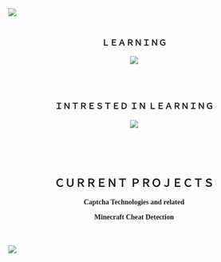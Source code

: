 <img src="https://svgshare.com/i/tiY.svg">

<br>
<br>

<h3 align="center">ＬＥＡＲＮＩＮＧ</h3>
<p align="center">
  <a href="https://skillicons.dev">
    <img src="https://skillicons.dev/icons?i=python,java,html,css,js,typescript,nodejs,react" />
  </a>
</p>
<br>
<br>
<h3 align="center">ＩＮＴＲＥＳＴＥＤ ＩＮ ＬＥＡＲＮＩＮＧ</h3>
<p align="center">
  <a href="https://skillicons.dev">
    <img src="https://skillicons.dev/icons?i=go,mongodb,unity,tensorflow,kotlin,c,cs,cpp,docker,php,raspberrypi,regex,blender,rust,dotnet,arduino&perline=8" />
  </a>
</p>
<br>
<br>
<br>
<h2 align="center">ＣＵＲＲＥＮＴ ＰＲＯＪＥＣＴＳ</h2>
<p align="center" style="font-family: Consolas">
  <b>
    Captcha Technologies and related
  </b>
</p>
<p align="center" style="font-family: Consolas">
  <b>
    Minecraft Cheat Detection
  </b>
</p>

<br>
<br>

<img src="https://svgshare.com/i/tmg.svg">
